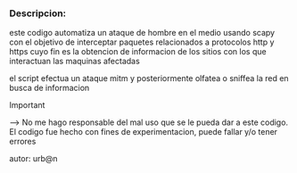 
### Descripcion:

este codigo automatiza un ataque de hombre en el medio usando scapy con el objetivo de interceptar paquetes relacionados a protocolos http y https cuyo fin es la obtencion de informacion de los sitios con los que interactuan las maquinas afectadas

el script efectua un ataque mitm y posteriormente olfatea o sniffea la red en busca de informacion

> [!IMPORTANT]
--> No me hago responsable del mal uso que se le pueda dar a este codigo. El codigo fue hecho con fines de experimentacion, puede fallar y/o tener errores

autor: urb@n
